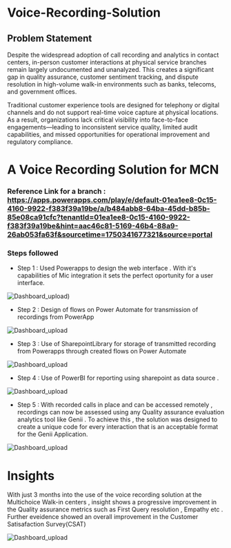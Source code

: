 # Voice-Recording-Solution

## Problem Statement

Despite the widespread adoption of call recording and analytics in contact centers, in-person customer interactions at physical service branches remain largely undocumented and unanalyzed. This creates a significant gap in quality assurance, customer sentiment tracking, and dispute resolution in high-volume walk-in environments such as banks, telecoms, and government offices.

Traditional customer experience tools are designed for telephony or digital channels and do not support real-time voice capture at physical locations. As a result, organizations lack critical visibility into face-to-face engagements—leading to inconsistent service quality, limited audit capabilities, and missed opportunities for operational improvement and regulatory compliance.

# A  Voice Recording Solution for MCN

### Reference Link for a branch : https://apps.powerapps.com/play/e/default-01ea1ee8-0c15-4160-9922-f383f39a19be/a/b484abb8-64ba-45dd-b85b-85e08ca91cfc?tenantId=01ea1ee8-0c15-4160-9922-f383f39a19be&hint=aac46c81-5169-46b4-88a9-26ab053fa63f&sourcetime=1750341677321&source=portal 


### Steps followed 

- Step 1 : Used Powerapps to design the web interface . With it's capabilities of Mic integration it sets the perfect oportunity for a user interface. 

![Dashboard_upload](https://github.com/user-attachments/assets/f6c7a596-f235-4f9d-9a8b-30fe24751361))


- Step 2 : Design of flows on  Power Automate for transmission of recordings from PowerApp 

![Dashboard_upload](https://github.com/user-attachments/assets/638b03cf-1420-41bc-923c-99a1b4485cee)

- Step 3 : Use of SharepointLibrary for storage of transmitted recording from Powerapps through created flows on Power Automate

![Dashboard_upload](https://github.com/user-attachments/assets/437a5bd9-cdb5-4498-8dda-d95e09f9f877)

- Step 4 : Use of PowerBI for reporting using sharepoint as data source . 

![Dashboard_upload](https://github.com/user-attachments/assets/e92eabfe-8b81-4136-8b7b-d455e5a40808)

- Step 5 : With recorded calls in place and can be accessed remotely , recordings can now be assessed using any Quality assurance evaluation analytics tool like Genii . To achieve this , the solution was designed to create a unique code for every interaction that is an acceptable format for the Genii Application.
 
![Dashboard_upload](https://github.com/user-attachments/assets/c37c197f-c4f8-4aaf-8bf3-27f681295216)


# Insights

With just 3 months into the use of the voice recording solution at the Multichoice Walk-in centers , insight shows a progressive improvement in the Quality assurance metrics such as First Query resolution , Empathy etc . Further eveidence showed an overall improvement in the Customer Satisafaction Survey(CSAT)

![Dashboard_upload](https://github.com/user-attachments/assets/3cbba121-ebad-4aa5-ae09-7334327fd469)
         




